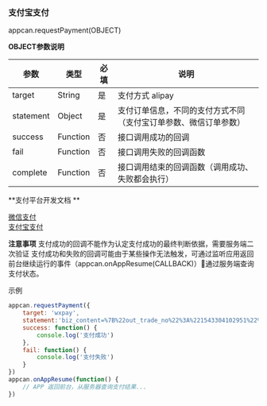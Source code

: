 ### 支付宝支付
appcan.requestPayment(OBJECT)

**OBJECT参数说明**


|参数	|类型	|必填	|说明|
|-----|----------|-----|-----|
|target|	String|	是|	支付方式 alipay|
|statement	|Object|	是|	支付订单信息，不同的支付方式不同（支付宝订单参数、微信订单参数）|
|success	|Function|	否	|接口调用成功的回调|
|fail|	Function	|否|	接口调用失败的回调函数|
|complete|	Function|	否	|接口调用结束的回调函数（调用成功、失败都会执行）|

**支付平台开发文档 **

[微信支付](https://pay.weixin.qq.com/wiki/doc/api/index.html) <br/>
[支付宝支付](https://docs.open.alipay.com/204/)

**注意事项**
支付成功的回调不能作为认定支付成功的最终判断依据，需要服务端二次验证
支付成功和失败的回调可能由于某些操作无法触发，可通过监听应用返回前台继续运行的事件（appcan.onAppResume(CALLBACK)）通过服务端查询支付状态。


示例
```javascript
appcan.requestPayment({
    target: 'wxpay',
    statement:'biz_content=%7B%22out_trade_no%22%3A%221543304102951%22%2C%22product_code%22%3A%22QUICK_MSECURITY_PAY%22%2C%22seller_id%22%3A%22kakatour%40qq.com%22%2C%22subject%22%3A%22%E6%94%AF%E4%BB%98%E5%AE%9D%E6%B5%8B%E8%AF%95%22%2C%22timeout_express%22%3A%2230m%22%2C%22total_amount%22%3A%220.01%22%7D&method=alipay.trade.app.pay&charset=utf-8&version=1.0&notify_url=http%3A%2F%2F115.28.92.161%3A1337%2Fparse%2Falipay&app_id=2016122804687398&timestamp=2018-11-27+15%3A35%3A02&sign_type=RSA&sign=EShklz7ce1YVaiNdgAIRwKaSSOJm78LlZo9c6MjwSDyDFeXCuuGioboObn5Rd1XR8dU%2FnALYXkCEDQRWMDuyjKHUeTTpgYB56H%2Fz5bcwJwLMtEzX6gxrTeP7xC4NV27WtZy7BTqu4pI0YmWHqPRtxUL%2B4OA0YU2LP5BtEL9zdrnYhUL8PFQqB0wLknwnu5K9NqE%2Fkw7jIX4V0xvDQ2xKpZtizo%2BFSuRukHg2NQr%2Fd1ALaCLdWKW%2B2%2BX77cJ8gI%2F5gmuz84S0nY%2BKKq%2FEne0QleUBXxp1b7Vj5e%2FGT7eDnWyFlmuK8gofbNU7uxgfuQUisXOnuekyzvfc8tFCP4uPnA%3D%3D',
    success: function() {
        console.log('支付成功')
    },
    fail: function() {
        console.log('支付失败')
    }
})
appcan.onAppResume(function() {
    // APP 返回前台，从服务器查询支付结果...
})
```

